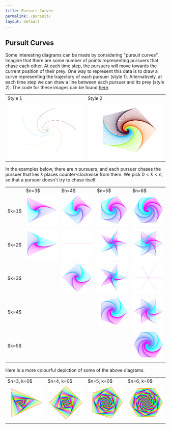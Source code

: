 ```yaml
---
title: Pursuit Curves
permalink: /pursuit/
layout: default
---
```

<h2>Pursuit Curves</h2>

Some interesting diagrams can be made by considering "pursuit curves". Imagine that there are some number of points representing pursuers that chase each other. At each time step, the pursuers will move towards the current position of their prey. One way to represent this data is to draw a curve representing the trajectory of each pursuer (style 1). Alternatively, at each time step we can draw a line between each pursuer and its prey (style 2). The code for these images can be found <a href='https://github.com/ibeach/ibeach.github.io/tree/master/code/pursuit'>here</a>.

<table>
<tr>
	<td>Style 1</td>
	<td>Style 2</td>
</tr>
<tr>
	<td><img src="\images\pursuit\pursuit_5_example2.png"></td>
	<td><img src="\images\pursuit\pursuit_5_example1.png"></td>
</tr>
</table>

In the examples below, there are $n$ pursuers, and each pursuer chases the pursuer that lies $k$ places counter-clockwise from them. We pick $0<k<n$, so that a pursuer doesn't try to chase itself. 

<table>
<tr>
	<td></td>
	<td>$n=3$</td>
	<td>$n=4$</td>
	<td>$n=5$</td>
	<td>$n=6$</td>
</tr>
<tr>
	<td>$k=1$</td>
	<td><img src="\images\pursuit\pursuit_3_1.png"></td>
	<td><img src="\images\pursuit\pursuit_4_1.png"></td>
	<td><img src="\images\pursuit\pursuit_5_1.png"></td>
	<td><img src="\images\pursuit\pursuit_6_1.png"></td>
</tr>
<tr>
	<td>$k=2$</td>
	<td><img src="\images\pursuit\pursuit_3_2.png"></td>
	<td><img src="\images\pursuit\pursuit_4_2.png"></td>
	<td><img src="\images\pursuit\pursuit_5_2.png"></td>
	<td><img src="\images\pursuit\pursuit_6_2.png"></td>
</tr>
<tr>
	<td>$k=3$</td>
	<td></td>
	<td><img src="\images\pursuit\pursuit_4_3.png"></td>
	<td><img src="\images\pursuit\pursuit_5_3.png"></td>
	<td><img src="\images\pursuit\pursuit_6_3.png"></td>
</tr>
<tr>
	<td>$k=4$</td>
	<td></td>
	<td></td>
	<td><img src="\images\pursuit\pursuit_5_4.png"></td>
	<td><img src="\images\pursuit\pursuit_6_4.png"></td>
</tr>
<tr>
	<td>$k=5$</td>
	<td></td>
	<td></td>
	<td></td>
	<td><img src="\images\pursuit\pursuit_6_5.png"></td>
</tr>

</table>

Here is a more colourful depiction of some of the above diagrams.

<table>
<tr>
	<td>$n=3, k=0$</td>
	<td>$n=4, k=0$</td>
	<td>$n=5, k=0$</td>
	<td>$n=6, k=0$</td>
</tr>
	<tr>
		<td><img src="\images\pursuit\pursuit_3_alt.png"></td>
		<td><img src="\images\pursuit\pursuit_4_alt.png"></td>
		<td><img src="\images\pursuit\pursuit_5_alt.png"></td>
		<td><img src="\images\pursuit\pursuit_6_alt.png"></td>
	</tr>
</table>

